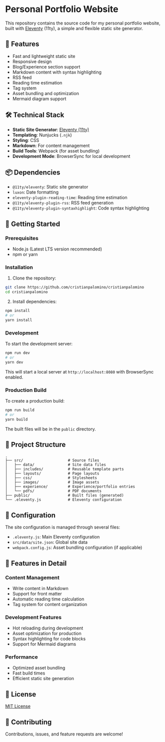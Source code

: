# Personal Portfolio Website

This repository contains the source code for my personal portfolio website, built with [Eleventy](https://www.11ty.dev/) (11ty), a simple and flexible static site generator.

## 🚀 Features

- Fast and lightweight static site
- Responsive design
- Blog/Experience section support
- Markdown content with syntax highlighting
- RSS feed
- Reading time estimation
- Tag system
- Asset bundling and optimization
- Mermaid diagram support

## 🛠 Technical Stack

- **Static Site Generator**: [Eleventy (11ty)](https://www.11ty.dev/)
- **Templating**: Nunjucks (`.njk`)
- **Styling**: CSS
- **Markdown**: For content management
- **Build Tools**: Webpack (for asset bundling)
- **Development Mode**: BrowserSync for local development

## 📦 Dependencies

- `@11ty/eleventy`: Static site generator
- `luxon`: Date formatting
- `eleventy-plugin-reading-time`: Reading time estimation
- `@11ty/eleventy-plugin-rss`: RSS feed generation
- `@11ty/eleventy-plugin-syntaxhighlight`: Code syntax highlighting

## 🚀 Getting Started

### Prerequisites

- Node.js (Latest LTS version recommended)
- npm or yarn

### Installation

1. Clone the repository:
```bash
git clone https://github.com/cristianpalomino/cristianpalomino
cd cristianpalomino
```

2. Install dependencies:
```bash
npm install
# or
yarn install
```

### Development

To start the development server:
```bash
npm run dev
# or
yarn dev
```

This will start a local server at `http://localhost:8080` with BrowserSync enabled.

### Production Build

To create a production build:
```bash
npm run build
# or
yarn build
```

The built files will be in the `public` directory.

## 📁 Project Structure

```
.
├── src/                    # Source files
│   ├── data/               # Site data files
│   ├── includes/           # Reusable template parts
│   ├── layouts/            # Page layouts
│   ├── css/                # Stylesheets
│   ├── images/             # Image assets
│   ├── experience/         # Experience/portfolio entries
│   └── pdfs/               # PDF documents
├── public/                 # Built files (generated)
└── .eleventy.js            # Eleventy configuration
```

## 🔧 Configuration

The site configuration is managed through several files:

- `.eleventy.js`: Main Eleventy configuration
- `src/data/site.json`: Global site data
- `webpack.config.js`: Asset bundling configuration (if applicable)

## 🌟 Features in Detail

### Content Management
- Write content in Markdown
- Support for front matter
- Automatic reading time calculation
- Tag system for content organization

### Development Features
- Hot reloading during development
- Asset optimization for production
- Syntax highlighting for code blocks
- Support for Mermaid diagrams

### Performance
- Optimized asset bundling
- Fast build times
- Efficient static site generation

## 📝 License

[MIT License](LICENSE)

## 🤝 Contributing

Contributions, issues, and feature requests are welcome!

